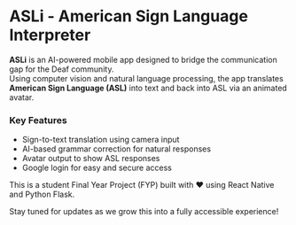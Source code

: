 # ASLi - American Sign Language Interpreter

**ASLi** is an AI-powered mobile app designed to bridge the communication gap for the Deaf community.  
Using computer vision and natural language processing, the app translates **American Sign Language (ASL)** into text and back into ASL via an animated avatar.

### Key Features
- Sign-to-text translation using camera input
- AI-based grammar correction for natural responses
- Avatar output to show ASL responses
- Google login for easy and secure access

This is a student Final Year Project (FYP) built with ❤️ using React Native and Python Flask.

Stay tuned for updates as we grow this into a fully accessible experience!

